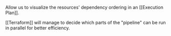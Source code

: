 Allow us to visualize the resources' dependency ordering in an [[Execution Plan]].

[[Terraform]] will manage to decide which parts of the "pipeline" can be run in parallel for better efficiency.
